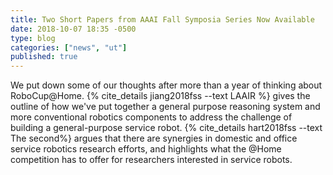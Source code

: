 ```yaml
---
title: Two Short Papers from AAAI Fall Symposia Series Now Available
date: 2018-10-07 18:35 -0500
type: blog
categories: ["news", "ut"]
published: true
---
```


We put down some of our thoughts after more than a year of thinking about RoboCup@Home. {% cite_details jiang2018fss --text LAAIR %} gives the outline of how we've put together a general purpose reasoning system and more conventional robotics components to address the challenge of building a general-purpose service robot. {% cite_details hart2018fss --text The second%} argues that there are synergies in domestic and office service robotics research efforts, and highlights what the @Home competition has to offer for researchers interested in service robots. 